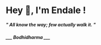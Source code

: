 <h1 title="head"> Hey 👋, I'm Endale !</h1>

**<h5><i>" All know the way; few actually walk it. "</i></h5>**

*<b>___ Bodhidharma ___</b>*

